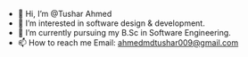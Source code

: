 - 👋 Hi, I’m @Tushar Ahmed
- 👀 I’m interested in software design & development.
- 🌱 I’m currently pursuing my B.Sc in Software Engineering.
- 📫 How to reach me Email: ahmedmdtushar009@gmail.com

<!---
AhmedLimon/AhmedLimon is a ✨ special ✨ repository because its `README.md` (this file) appears on your GitHub profile.
You can click the Preview link to take a look at your changes.
--->
